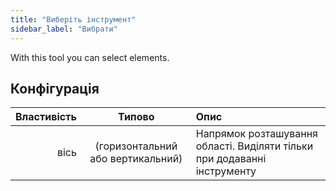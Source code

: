 ```yaml
---
title: "Виберіть інструмент"
sidebar_label: "Вибрати"
---
```



With this tool you can select elements.

## Конфігурація

| Властивість |              Типово               | Опис                                                                     |
| -----------:|:---------------------------------:|:------------------------------------------------------------------------ |
|        вісь | (горизонтальний або вертикальний) | Напрямок розташування області. Виділяти тільки при додаванні інструменту |

